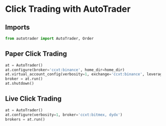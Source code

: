 # Click Trading with AutoTrader


## Imports

```python
from autotrader import AutoTrader, Order
```

## Paper Click Trading
```python
at = AutoTrader()
at.configure(broker='ccxt:binance', home_dir=home_dir)
at.virtual_account_config(verbosity=1, exchange='ccxt:binance', leverage=10)
broker = at.run()
at.shutdown()
```


## Live Click Trading
```python
at = AutoTrader()
at.configure(verbosity=1, broker='ccxt:bitmex, dydx')
brokers = at.run()
```

